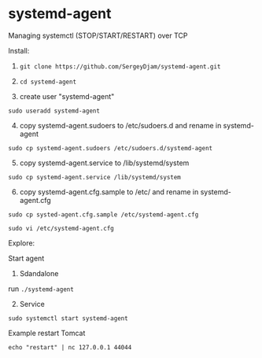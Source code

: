 # systemd-agent
Managing systemctl (STOP/START/RESTART) over TCP

Install:
1. ```git clone https://github.com/SergeyDjam/systemd-agent.git```

2. ```cd systemd-agent```

3. create user "systemd-agent"

```sudo useradd systemd-agent```

4. copy systemd-agent.sudoers to /etc/sudoers.d and rename in systemd-agent

```sudo cp systemd-agent.sudoers /etc/sudoers.d/systemd-agent```

5. copy systemd-agent.service to /lib/systemd/system

```sudo cp systemd-agent.service /lib/systemd/system```

6. copy systemd-agent.cfg.sample to /etc/ and rename in systemd-agent.cfg

```sudo cp systed-agent.cfg.sample /etc/systemd-agent.cfg```

```sudo vi /etc/systemd-agent.cfg```

Explore:

Start agent 
1. Sdandalone 

run ```./systemd-agent```

2. Service

```sudo systemctl start systemd-agent```

Example restart Tomcat 

```echo "restart" | nc 127.0.0.1 44044```

